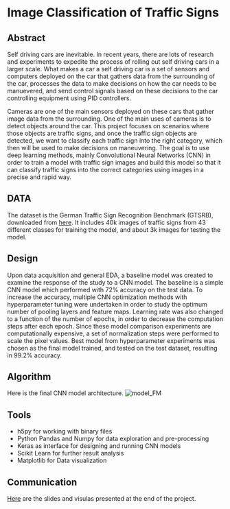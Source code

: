 # Image Classification of Traffic Signs

## Abstract
Self driving cars are inevitable. In recent years, there are lots of research and experiments to expedite the process of rolling out self driving cars in a larger scale. What makes a car a self driving car is a set of sensors and computers deployed on the car that gathers data from the surrounding of the car, processes the data to make decisions on how the car needs to be manuevered, and send control signals based on these decisions to the car controlling equipment using PID controllers.

Cameras are one of the main sensors deployed on these cars that gather image data from the surrounding. One of the main uses of cameras is to detect objects around the car. This project focuses on scenarios where those objects are traffic signs, and once the traffic sign objects are detected, we want to classify each traffic sign into the right category, which then will be used to make decisions on maneuvering. The goal is to use deep learning methods, mainly Convolutional Neural Networks (CNN) in order to train a model with traffic sign images and build this model so that it can classify traffic signs into the correct categories using images in a precise and rapid way. 


## DATA
The dataset is the German Traffic Sign Recognition Benchmark (GTSRB), downloaded from [here](https://benchmark.ini.rub.de). It includes 40k images of traffic signs from 43 different classes for training the model, and about 3k images for testing the model. 


## Design
Upon data acquisition and general EDA, a baseline model was created to examine the response of the study to a CNN model. The baseline is a simple CNN model which performed with 72% accuracy on the test data. To increase the accuracy, multiple CNN optimization methods with hyperparameter tuning were undertaken in order to study the optimum number of pooling layers and feature maps. Learning rate was also changed to a function of the number of epochs, in order to decrease the computation steps after each epoch. Since these model comparison experiments are computationally expensive, a set of normalization steps were performed to scale the pixel values. Best model from hyperparameter experiments was chosen as the final model trained, and tested on the test dataset, resulting in 99.2% accuracy.


## Algorithm
Here is the final CNN model architecture.
![model_FM](https://user-images.githubusercontent.com/47256224/144629309-f091453a-605b-47fc-9d0f-2cfacdce0f86.png)


## Tools
- h5py for working with binary files
- Python Pandas and Numpy for data exploration and pre-processing
- Keras as interface for designing and running CNN models
- Scikit Learn for further result analysis
- Matplotlib for Data visualization

## Communication
[Here](https://github.com/atrinsarmadi/Metis_Projects/tree/main/DeepLearning) are the slides and visulas presented at the end of the project.
